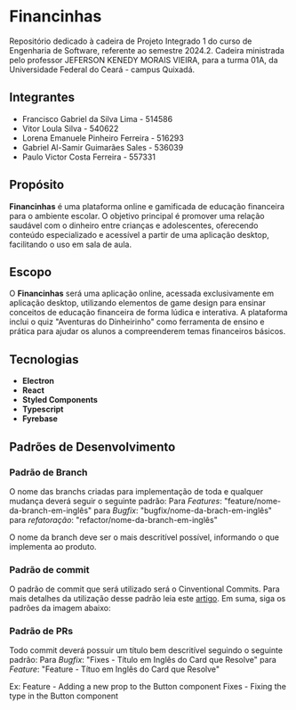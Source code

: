 # Financinhas
Repositório dedicado à cadeira de Projeto Integrado 1 do curso de Engenharia de Software, referente ao semestre 2024.2.
Cadeira ministrada pelo professor JEFERSON KENEDY MORAIS VIEIRA, para a turma  01A, da Universidade Federal do Ceará - campus Quixadá.

## Integrantes
- Francisco Gabriel da Silva Lima - 514586
- Vitor Loula Silva - 540622
- Lorena Emanuele Pinheiro Ferreira - 516293
- Gabriel Al-Samir Guimarães Sales - 536039
- Paulo Victor Costa Ferreira - 557331

## Propósito
**Financinhas** é uma plataforma online e gamificada de educação financeira para o ambiente escolar. O objetivo principal é promover uma relação saudável com o dinheiro entre crianças e adolescentes, oferecendo conteúdo especializado e acessível a partir de uma aplicação desktop, facilitando o uso em sala de aula.

## Escopo
O **Financinhas** será uma aplicação online, acessada exclusivamente em aplicação desktop, utilizando elementos de game design para ensinar conceitos de educação financeira de forma lúdica e interativa. A plataforma inclui o quiz "Aventuras do Dinheirinho" como ferramenta de ensino e prática para ajudar os alunos a compreenderem temas financeiros básicos.

## Tecnologias
- **Electron**
- **React**
- **Styled Components**
- **Typescript**
- **Fyrebase**

## Padrões de Desenvolvimento
### Padrão de Branch
O nome das branchs criadas para implementação de toda e qualquer mudança deverá seguir o seguinte padrão:
Para _Features_: "feature/nome-da-branch-em-inglês"
para _Bugfix_: "bugfix/nome-da-brach-em-inglês"
para _refatoração_: "refactor/nome-da-branch-em-inglês"

O nome da branch deve ser o mais descritível possível, informando o que implementa ao produto.

### Padrão de commit
O padrão de commit que será utilizado será o Cinventional Commits. Para mais detalhes da utilização desse padrão leia este [artigo](https://medium.com/linkapi-solutions/conventional-commits-pattern-3778d1a1e657).
Em suma, siga os padrões da imagem abaixo:


### Padrão de PRs
Todo commit deverá possuir um título bem descritível seguindo o seguinte padrão:
Para _Bugfix_: "Fixes - Título em Inglês do Card que Resolve"
para _Feature_: "Feature - Títuo em Inglês do Card que Resolve"

Ex: Feature - Adding a new prop to the Button component
    Fixes - Fixing the type in the Button component








